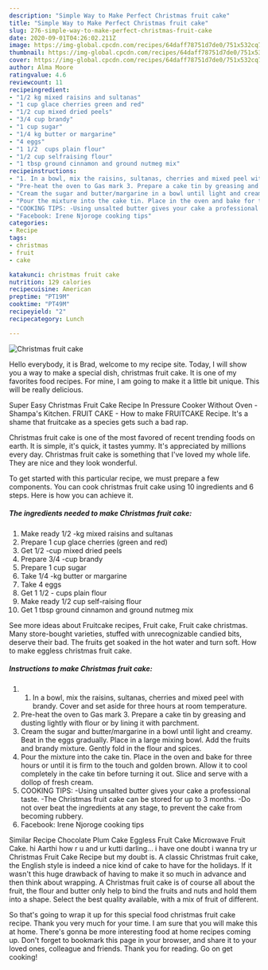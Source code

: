 ```yaml
---
description: "Simple Way to Make Perfect Christmas fruit cake"
title: "Simple Way to Make Perfect Christmas fruit cake"
slug: 276-simple-way-to-make-perfect-christmas-fruit-cake
date: 2020-09-01T04:26:02.211Z
image: https://img-global.cpcdn.com/recipes/64daff78751d7de0/751x532cq70/christmas-fruit-cake-recipe-main-photo.jpg
thumbnail: https://img-global.cpcdn.com/recipes/64daff78751d7de0/751x532cq70/christmas-fruit-cake-recipe-main-photo.jpg
cover: https://img-global.cpcdn.com/recipes/64daff78751d7de0/751x532cq70/christmas-fruit-cake-recipe-main-photo.jpg
author: Alma Moore
ratingvalue: 4.6
reviewcount: 11
recipeingredient:
- "1/2 kg mixed raisins and sultanas"
- "1 cup glace cherries green and red"
- "1/2 cup mixed dried peels"
- "3/4 cup brandy"
- "1 cup sugar"
- "1/4 kg butter or margarine"
- "4 eggs"
- "1 1/2  cups plain flour"
- "1/2 cup selfraising flour"
- "1 tbsp ground cinnamon and ground nutmeg mix"
recipeinstructions:
- "1. In a bowl, mix the raisins, sultanas, cherries and mixed peel with brandy. Cover and set aside for three hours at room temperature."
- "Pre-heat the oven to Gas mark 3. Prepare a cake tin by greasing and dusting lightly with flour or by lining it with parchment."
- "Cream the sugar and butter/margarine in a bowl until light and creamy. Beat in the eggs gradually. Place in a large mixing bowl. Add the fruits and brandy mixture. Gently fold in the flour and spices."
- "Pour the mixture into the cake tin. Place in the oven and bake for three hours or until it is firm to the touch and golden brown. Allow it to cool completely in the cake tin before turning it out. Slice and serve with a dollop of fresh cream."
- "COOKING TIPS: -Using unsalted butter gives your cake a professional taste. -The Christmas fruit cake can be stored for up to 3 months. -Do not over beat the ingredients at any stage, to prevent the cake from becoming rubbery."
- "Facebook: Irene Njoroge cooking tips"
categories:
- Recipe
tags:
- christmas
- fruit
- cake

katakunci: christmas fruit cake 
nutrition: 129 calories
recipecuisine: American
preptime: "PT19M"
cooktime: "PT49M"
recipeyield: "2"
recipecategory: Lunch

---
```



![Christmas fruit cake](https://img-global.cpcdn.com/recipes/64daff78751d7de0/751x532cq70/christmas-fruit-cake-recipe-main-photo.jpg)

Hello everybody, it is Brad, welcome to my recipe site. Today, I will show you a way to make a special dish, christmas fruit cake. It is one of my favorites food recipes. For mine, I am going to make it a little bit unique. This will be really delicious.

Super Easy Christmas Fruit Cake Recipe In Pressure Cooker Without Oven - Shampa&#39;s Kitchen. FRUIT CAKE - How to make FRUITCAKE Recipe. It&#39;s a shame that fruitcake as a species gets such a bad rap.

Christmas fruit cake is one of the most favored of recent trending foods on earth. It is simple, it's quick, it tastes yummy. It's appreciated by millions every day. Christmas fruit cake is something that I've loved my whole life. They are nice and they look wonderful.


To get started with this particular recipe, we must prepare a few components. You can cook christmas fruit cake using 10 ingredients and 6 steps. Here is how you can achieve it.

<!--inarticleads1-->

##### The ingredients needed to make Christmas fruit cake:

1. Make ready 1/2 -kg mixed raisins and sultanas
1. Prepare 1 cup glace cherries (green and red)
1. Get 1/2 -cup mixed dried peels
1. Prepare 3/4 -cup brandy
1. Prepare 1 cup sugar
1. Take 1/4 -kg butter or margarine
1. Take 4 eggs
1. Get 1 1/2 - cups plain flour
1. Make ready 1/2 cup self-raising flour
1. Get 1 tbsp ground cinnamon and ground nutmeg mix


See more ideas about Fruitcake recipes, Fruit cake, Fruit cake christmas. Many store-bought varieties, stuffed with unrecognizable candied bits, deserve their bad. The fruits get soaked in the hot water and turn soft. How to make eggless christmas fruit cake. 

<!--inarticleads2-->

##### Instructions to make Christmas fruit cake:

1. 1. In a bowl, mix the raisins, sultanas, cherries and mixed peel with brandy. Cover and set aside for three hours at room temperature.
1. Pre-heat the oven to Gas mark 3. Prepare a cake tin by greasing and dusting lightly with flour or by lining it with parchment.
1. Cream the sugar and butter/margarine in a bowl until light and creamy. Beat in the eggs gradually. Place in a large mixing bowl. Add the fruits and brandy mixture. Gently fold in the flour and spices.
1. Pour the mixture into the cake tin. Place in the oven and bake for three hours or until it is firm to the touch and golden brown. Allow it to cool completely in the cake tin before turning it out. Slice and serve with a dollop of fresh cream.
1. COOKING TIPS: -Using unsalted butter gives your cake a professional taste. -The Christmas fruit cake can be stored for up to 3 months. -Do not over beat the ingredients at any stage, to prevent the cake from becoming rubbery.
1. Facebook: Irene Njoroge cooking tips


Similar Recipe Chocolate Plum Cake Eggless Fruit Cake Microwave Fruit Cake. hi Aarthi how r u and ur kutti darling… i have one doubt i wanna try ur Christmas Fruit Cake Recipe but my doubt is. A classic Christmas fruit cake, the English style is indeed a nice kind of cake to have for the holidays. If it wasn&#39;t this huge drawback of having to make it so much in advance and then think about wrapping. A Christmas fruit cake is of course all about the fruit, the flour and butter only help to bind the fruits and nuts and hold them into a shape. Select the best quality available, with a mix of fruit of different. 

So that's going to wrap it up for this special food christmas fruit cake recipe. Thank you very much for your time. I am sure that you will make this at home. There's gonna be more interesting food at home recipes coming up. Don't forget to bookmark this page in your browser, and share it to your loved ones, colleague and friends. Thank you for reading. Go on get cooking!

